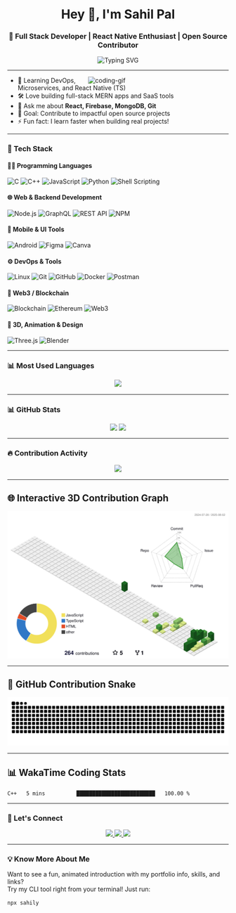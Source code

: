 <h1 align="center">Hey 👋, I'm Sahil Pal</h1>
<h3 align="center">🚀 Full Stack Developer | React Native Enthusiast | Open Source Contributor</h3>

<p align="center">
<img src="https://readme-typing-svg.herokuapp.com?font=Fira+Code&pause=1000&color=F75C7E&center=true&width=435&lines=Building+cool+projects+💻;React+%7C+Node+%7C+MERN+Stack+Dev;Always+learning+new+techs+⚡" alt="Typing SVG" />
</p>

---

<img align="right" alt="coding-gif" width="320" src="https://cdn.dribbble.com/users/1162077/screenshots/3848914/media/7ed7d5ca074b48b328150e5a231e8eac.gif" />

- 🌱 Learning DevOps, Microservices, and React Native (TS)
- 🛠️ Love building full-stack MERN apps and SaaS tools
- 💬 Ask me about **React, Firebase, MongoDB, Git**
- 🎯 Goal: Contribute to impactful open source projects
- ⚡ Fun fact: I learn faster when building real projects!

---

### 🧠 Tech Stack

#### 👨‍💻 Programming Languages
![C](https://img.shields.io/badge/C-%2300599C?style=for-the-badge&logo=c&logoColor=white)
![C++](https://img.shields.io/badge/C++-%2300599C?style=for-the-badge&logo=c%2B%2B&logoColor=white)
![JavaScript](https://img.shields.io/badge/JavaScript-%23F7DF1E?style=for-the-badge&logo=javascript&logoColor=black)
![Python](https://img.shields.io/badge/Python-%233776AB?style=for-the-badge&logo=python&logoColor=white)
![Shell Scripting](https://img.shields.io/badge/Bash/Zsh-%23121011?style=for-the-badge&logo=gnu-bash&logoColor=white)

#### 🌐 Web & Backend Development
![Node.js](https://img.shields.io/badge/Node.js-%23339933?style=for-the-badge&logo=node.js&logoColor=white)
![GraphQL](https://img.shields.io/badge/GraphQL-%23E10098?style=for-the-badge&logo=graphql&logoColor=white)
![REST API](https://img.shields.io/badge/REST%20API-%23006B75?style=for-the-badge)
![NPM](https://img.shields.io/badge/NPM-%23CB3837?style=for-the-badge&logo=npm&logoColor=white)

#### 📱 Mobile & UI Tools
![Android](https://img.shields.io/badge/Android-%233DDC84?style=for-the-badge&logo=android&logoColor=white)
![Figma](https://img.shields.io/badge/Figma-%23F24E1E?style=for-the-badge&logo=figma&logoColor=white)
![Canva](https://img.shields.io/badge/Canva-%2300C4CC?style=for-the-badge&logo=canva&logoColor=white)

#### ⚙️ DevOps & Tools
![Linux](https://img.shields.io/badge/Linux-%23FCC624?style=for-the-badge&logo=linux&logoColor=black)
![Git](https://img.shields.io/badge/Git-%23F05032?style=for-the-badge&logo=git&logoColor=white)
![GitHub](https://img.shields.io/badge/GitHub-%23181717?style=for-the-badge&logo=github&logoColor=white)
![Docker](https://img.shields.io/badge/Docker-%232496ED?style=for-the-badge&logo=docker&logoColor=white)
![Postman](https://img.shields.io/badge/Postman-%23FF6C37?style=for-the-badge&logo=postman&logoColor=white)

#### 🧠 Web3 / Blockchain
![Blockchain](https://img.shields.io/badge/Blockchain-%23121D33?style=for-the-badge&logo=blockchaindotcom&logoColor=white)
![Ethereum](https://img.shields.io/badge/Ethereum-%233C3C3D?style=for-the-badge&logo=ethereum&logoColor=white)
![Web3](https://img.shields.io/badge/Web3-%23EB5424?style=for-the-badge)

#### 🎨 3D, Animation & Design
![Three.js](https://img.shields.io/badge/Three.js-%23000000?style=for-the-badge&logo=three.js&logoColor=white)
![Blender](https://img.shields.io/badge/Blender-%23F5792A?style=for-the-badge&logo=blender&logoColor=white)

---

### 📊 Most Used Languages

<p align="center">
  <img src="https://github-readme-stats.vercel.app/api/top-langs/?username=sahilforkshere&layout=compact&theme=radical&langs_count=10" />
</p>

---

### 📊 GitHub Stats

<p align="center">
  <img width="49%" src="https://github-readme-stats.vercel.app/api?username=sahilforkshere&show_icons=true&theme=radical" />
  <img width="49%" src="https://github-readme-streak-stats.herokuapp.com/?user=sahilforkshere&theme=radical" />
</p>

---

### 🔥 Contribution Activity

<p align="center">
 <img src="https://github-readme-activity-graph.vercel.app/graph?username=sahilforkshere&theme=react-dark" />
</p>

---

## 🌐 Interactive 3D Contribution Graph

![](./profile-3d-contrib/profile-green-animate.svg)

---

## 🐍 GitHub Contribution Snake

<p align="center">
  <picture>
    <source media="(prefers-color-scheme: dark)"
      srcset="https://raw.githubusercontent.com/sahilforkshere/sahilforkshere/output/github-contribution-grid-snake-dark.svg">
    <source media="(prefers-color-scheme: light)"
      srcset="https://raw.githubusercontent.com/sahilforkshere/sahilforkshere/output/github-contribution-grid-snake.svg">
    <img alt="GitHub contribution snake animation"
      src="https://raw.githubusercontent.com/sahilforkshere/sahilforkshere/output/github-contribution-grid-snake.svg">
  </picture>
</p>


---

## 📊 WakaTime Coding Stats

<!--START_SECTION:waka-->

```txt
C++   5 mins          █████████████████████████   100.00 %
```

<!--END_SECTION:waka-->

---

### 🚀 Let's Connect

<p align="center">
  <a href="https://www.linkedin.com/in/sahil1008" target="_blank">
    <img src="https://img.shields.io/badge/-Sahil%20Pal-blue?style=flat-square&logo=Linkedin&logoColor=white" />
  </a>
  <a href="mailto:paalsahil04@gmail.com">
    <img src="https://img.shields.io/badge/-paalsahil04@gmail.com-c14438?style=flat-square&logo=Gmail&logoColor=white" />
  </a>
  <a href="https://github.com/sahilforkshere">
    <img src="https://img.shields.io/github/followers/sahilforkshere?label=Follow&style=social" />
  </a>
</p>

---

### 💡 Know More About Me

Want to see a fun, animated introduction with my portfolio info, skills, and links?  
Try my CLI tool right from your terminal! Just run:

```bash
npx sahily
